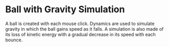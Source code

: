 # Ball with Gravity Simulation
A ball is created with each mouse click. Dynamics are used to simulate gravity in which the ball gains speed as it falls. A simulation is also made of its loss of kinetic energy with a gradual decrease in its speed with each bounce.
